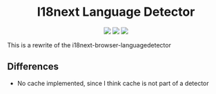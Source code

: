 <h1 align="center">
   I18next Language Detector 
</h1>
<p align="center">
    <a href="https://gitlab.deepstudy.tech/deepstudy/i18next-lang-detector" alt="pipeline">
        <img src="https://gitlab.deepstudy.tech/deepstudy/i18next-lang-detector/badges/master/pipeline.svg" /></a>
    <a href="https://gitlab.deepstudy.tech/deepstudy/i18next-lang-detector" alt="pipeline">
        <img src="https://gitlab.deepstudy.tech/deepstudy/i18next-lang-detector/badges/master/coverage.svg" /></a>
    <a href="https://gitlab.deepstudy.tech/deepstudy/i18next-lang-detector" alt="pipeline">
        <img src="https://img.shields.io/npm/v/i18next-lang-detector" /></a>
</p>

This is a rewrite of the i18next-browser-languagedetector

## Differences
* No cache implemented, since I think cache is not part of a detector